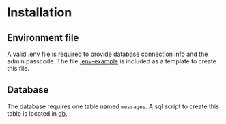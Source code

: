 # Installation
## Environment file
A valid .env file is required to provide database connection info and the admin passcode. The file [.env-example](app/.env-example) is included as a template to create this file.

## Database
The database requires one table named `messages`. A sql script to create this table is located in [db](db).
